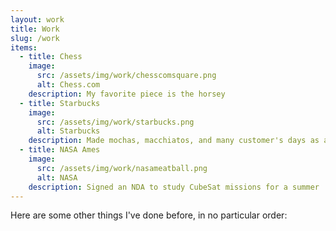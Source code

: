 ```yaml
---
layout: work
title: Work
slug: /work
items:
  - title: Chess
    image:
      src: /assets/img/work/chesscomsquare.png
      alt: Chess.com
    description: My favorite piece is the horsey
  - title: Starbucks
    image:
      src: /assets/img/work/starbucks.png
      alt: Starbucks
    description: Made mochas, macchiatos, and many customer's days as a barista
  - title: NASA Ames
    image:
      src: /assets/img/work/nasameatball.png
      alt: NASA
    description: Signed an NDA to study CubeSat missions for a summer
---
```


Here are some other things I've done before, in no particular order:
<br />
<br />
